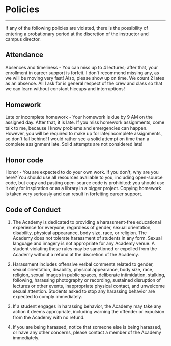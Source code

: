 # Policies

* * *

If any of the following policies are violated, there is the possibility of
entering a probationary period at the discretion of the instructor and campus
director.

## Attendance

Absences and timeliness - You can miss up to 4 lectures; after that, your
enrollment in career support is forfeit. I don't recommend missing any, as we
will be moving very fast!  Also, please show up on time. We count 2 lates as an
absence. All I ask for is general respect of the crew and class so that we can
learn without constant hiccups and interruptions!

## Homework

Late or incomplete homework - Your homework is due by 9 AM on the assigned day.
After that, it is late. If you miss homework assignments, come talk to me,
because I know problems and emergencies can happen. However, you will be
required to make up for late/incomplete assignments, so don't fall behind! I
would rather see a solid attempt on time than a complete assignment late. Solid
attempts are not considered late!

## Honor code

Honor - You are expected to do your own work. If you don't, why are you here?
You should use all resources available to you, including open-source code, but
copy and pasting open-source code is prohibited: you should use it only for
inspiration or as a library in a bigger project. Copying homework is taken very
seriously and can result in forfeiting career support.

## Code of Conduct

1. The Academy is dedicated to providing a harassment-free educational
experience for everyone, regardless of gender, sexual orientation, disability,
physical appearance, body size, race, or religion. The Academy does not tolerate
harassment of students in any form. Sexual language and imagery is not
appropriate for any Academy venue. A student violating these rules may be
sanctioned or expelled from the Academy without a refund at the discretion of
the Academy.

2. Harassment includes offensive verbal comments related to gender, sexual
orientation, disability, physical appearance, body size, race, religion, sexual
images in public spaces, deliberate intimidation, stalking, following, harassing
photography or recording, sustained disruption of lectures or other events,
inappropriate physical contact, and unwelcome sexual attention. Students asked
to stop any harassing behavior are expected to comply immediately.

3. If a student engages in harassing behavior, the Academy may take any action
it deems appropriate, including warning the offender or expulsion from the
Academy with no refund.

4. If you are being harassed, notice that someone else is being harassed, or
have any other concerns, please contact a member of the Academy immediately.
